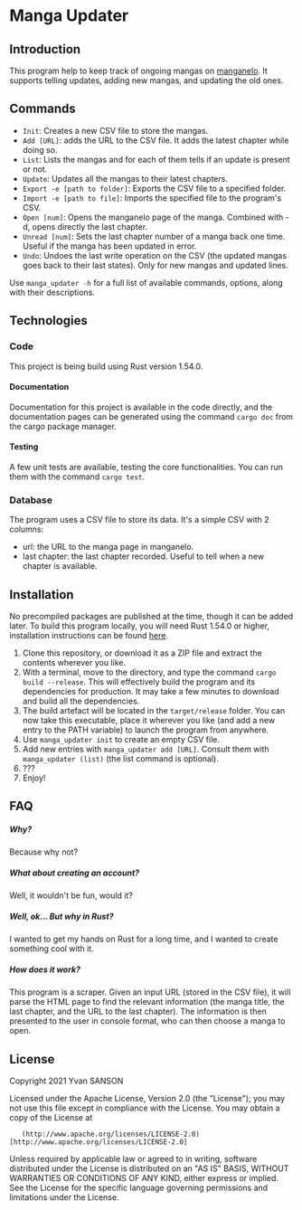 # Manga Updater

## Introduction

This program help to keep track of ongoing mangas on [manganelo](manganelo.com).
It supports telling updates, adding new mangas, and updating the old ones.  

## Commands
 
- `Init`: Creates a new CSV file to store the mangas.
- `Add [URL]`: adds the URL to the CSV file. It adds the latest chapter while doing so.
- `List`: Lists the mangas and for each of them tells if an update is present or not.
- `Update`: Updates all the mangas to their latest chapters.
- `Export -e [path to folder]`: Exports the CSV file to a specified folder.
- `Import -e [path to file]`: Imports the specified file to the program's CSV. 
- `Open [num]`: Opens the manganelo page of the manga. Combined with -d, opens directly the last chapter.
- `Unread [num]`: Sets the last chapter number of a manga back one time. Useful if the manga has been updated in error.
- `Undo`: Undoes the last write operation on the CSV (the updated mangas goes back to their last states). Only for new mangas and updated lines.

Use `manga_updater -h` for a full list of available commands, options, along with their descriptions.

## Technologies

### Code 
This project is being build using Rust version 1.54.0. 

#### Documentation

Documentation for this project is available in the code directly, and the documentation pages can be generated using the command `cargo doc` from the cargo package manager.

#### Testing

A few unit tests are available, testing the core functionalities. You can run them with the command `cargo test`.

### Database

The program uses a CSV file to store its data. It's a simple CSV with 2 columns:
- url: the URL to the manga page in manganelo.
- last chapter: the last chapter recorded. Useful to tell when a new chapter is available.

## Installation

No precompiled packages are published at the time, though it can be added later. To build this program locally, you will need Rust 1.54.0 or higher, installation instructions can be found [here](https://www.rust-lang.org/tools/install).

1. Clone this repository, or download it as a ZIP file and extract the contents wherever you like.
2. With a terminal, move to the directory, and type the command `cargo build --release`. This will effectively build the program and its dependencies for production. It may take a few minutes to download and build all the dependencies.
3. The build artefact will be located in the `target/release` folder. You can now take this executable, place it wherever you like (and add a new entry to the PATH variable) to launch the program from anywhere.
4. Use `manga_updater init` to create an empty CSV file.
5. Add new entries with `manga_updater add [URL]`. Consult them with `manga_updater (list)` (the list command is optional).
6. ???
7. Enjoy!

## FAQ

##### Why?  
Because why not?

##### What about creating an account?  
Well, it wouldn't be fun, would it?

##### Well, ok... But why in Rust?
I wanted to get my hands on Rust for a long time, and I wanted to create something cool with it.

##### How does it work?
This program is a scraper. Given an input URL (stored in the CSV file), it will parse the HTML page to find the relevant information (the manga title, the last chapter, and the URL to the last chapter). The information is then presented to the user in console format, who can then choose a manga to open. 

## License

Copyright 2021 Yvan SANSON

Licensed under the Apache License, Version 2.0 (the "License");
you may not use this file except in compliance with the License.
You may obtain a copy of the License at

       (http://www.apache.org/licenses/LICENSE-2.0)[http://www.apache.org/licenses/LICENSE-2.0]

Unless required by applicable law or agreed to in writing, software
distributed under the License is distributed on an "AS IS" BASIS,
WITHOUT WARRANTIES OR CONDITIONS OF ANY KIND, either express or implied.
See the License for the specific language governing permissions and
limitations under the License.
